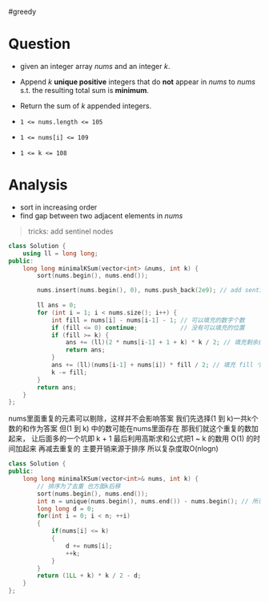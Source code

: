 #greedy 
# Question
- given an integer array $nums$ and an integer $k$.
- Append $k$ **unique positive** integers that do **not** appear in $nums$ to $nums$ s.t. the resulting total sum is **minimum**.
- Return the sum of $k$ appended integers.

-   `1 <= nums.length <= 105`
-   `1 <= nums[i] <= 109`
-   `1 <= k <= 108`

# Analysis
- sort in increasing order
- find gap between two adjacent elements in $nums$

> tricks: add sentinel nodes
```cpp
class Solution {
    using ll = long long;
public:
	long long minimalKSum(vector<int> &nums, int k) {
		sort(nums.begin(), nums.end());

        nums.insert(nums.begin(), 0), nums.push_back(2e9); // add sentinel nodes
		
		ll ans = 0;
		for (int i = 1; i < nums.size(); i++) {
			int fill = nums[i] - nums[i-1] - 1; // 可以填充的数字个数
			if (fill <= 0) continue;			// 没有可以填充的位置
			if (fill >= k) {
				ans += (ll)(2 * nums[i-1] + 1 + k) * k / 2; // 填充剩余的 k 个数：等差数列求和
				return ans;
			}
			ans += (ll)(nums[i-1] + nums[i]) * fill / 2; // 填充 fill 个数：等差数列求和（+1 和 -1 抵消）
			k -= fill;
		}
		return ans;
	}
};
```



nums里面重复的元素可以剔除，这样并不会影响答案
我们先选择(1 到 k)一共k个数的和作为答案
但(1 到 k) 中的数可能在nums里面存在
那我们就这个重复的数加起来， 让后面多的一个坑即 k + 1
最后利用高斯求和公式把1 ~ k 的数用 O(1) 的时间加起来 再减去重复的
主要开销来源于排序 所以复杂度取O(nlogn)

```cpp
class Solution {
public:
    long long minimalKSum(vector<int>& nums, int k) {
        // 排序为了去重 也方面k后移
        sort(nums.begin(), nums.end());
        int n = unique(nums.begin(), nums.end()) - nums.begin(); // 所谓的去重只是把多余的数移到了最后面并没有删除
        long long d = 0;
        for(int i = 0; i < n; ++i)
        {
            if(nums[i] <= k)
            {
                d += nums[i];
                ++k;
            }
        }
        return (1LL + k) * k / 2 - d;
    }
};
```

